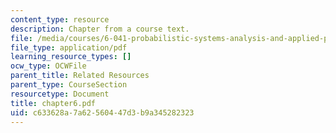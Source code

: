 ```yaml
---
content_type: resource
description: Chapter from a course text.
file: /media/courses/6-041-probabilistic-systems-analysis-and-applied-probability-spring-2006/c633628a7a62560447d3b9a345282323_chapter6.pdf
file_type: application/pdf
learning_resource_types: []
ocw_type: OCWFile
parent_title: Related Resources
parent_type: CourseSection
resourcetype: Document
title: chapter6.pdf
uid: c633628a-7a62-5604-47d3-b9a345282323
---
```

